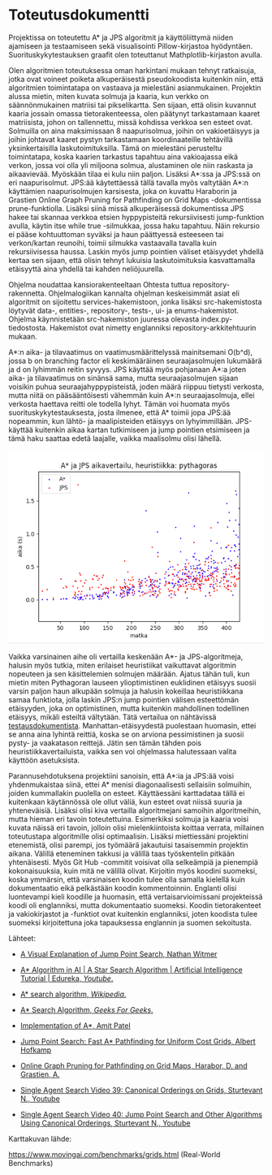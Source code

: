 # Toteutusdokumentti

Projektissa on toteutettu A* ja JPS algoritmit ja käyttöliittymä niiden ajamiseen ja testaamiseen sekä visualisointi Pillow-kirjastoa hyödyntäen. Suorituskykytestauksen graafit olen toteuttanut Mathplotlib-kirjaston avulla.

Olen algoritmien toteutuksessa oman harkintani mukaan tehnyt ratkaisuja, jotka ovat voineet poiketa alkuperäisestä pseudokoodista kuitenkin niin, että algoritmien toimintatapa on vastaava ja mielestäni asianmukainen. Projektin alussa mietin, miten kuvata solmuja ja kaaria, kun verkko on säännönmukainen matriisi tai pikselikartta. Sen sijaan, että olisin kuvannut kaaria jossain omassa tietorakenteessa, olen päätynyt tarkastamaan kaaret matriisista, johon on tallennettu, missä kohdissa verkkoa sen esteet ovat. Solmuilla on aina maksimissaan 8 naapurisolmua, joihin on vakioetäisyys ja joihin johtavat kaaret pystyn tarkastamaan koordinaateille tehtävillä yksinkertaisilla laskutoimituksilla. Tämä on mielestäni perusteltu toimintatapa, koska kaarien tarkastus tapahtuu aina vakioajassa eikä verkon, jossa voi olla yli miljoona solmua, alustaminen ole niin raskasta ja aikaavievää. Myöskään tilaa ei kulu niin paljon. Lisäksi A*:ssa ja JPS:ssä on eri naapurisolmut. JPS:ää käytettäessä tällä tavalla myös valtytään A*:n käyttämien naapurisolmujen karsisesta, joka on kuvattu Haraborin ja Grastien Online Graph Pruning for Pathfinding on Grid Maps -dokumentissa prune-funktiolla. Lisäksi siinä missä alkuperäisessä dokumentissa JPS hakee tai skannaa verkkoa etsien hyppypisteitä rekursiivisesti jump-funktion avulla, käytin itse while true -silmukkaa, jossa haku tapahtuu. Näin rekursio ei pääse kohtuuttoman syväksi ja haun päättyessä esteeseen tai verkon/kartan reunoihi, toimii silmukka vastaavalla tavalla kuin rekursiivisessa haussa. Laskin myös jump pointien väliset etäisyydet yhdellä kertaa sen sijaan, että olisin tehnyt lukuisia laskutoimituksia kasvattamalla etäisyyttä aina yhdellä tai kahden neliöjuurella.

Ohjelma noudattaa kansiorakenteeltaan Ohtesta tuttua repository-rakennetta. Ohjelmalogiikan kannalta ohjelman keskeisimmät asiat eli algoritmit on sijoitettu services-hakemistoon, jonka lisäksi src-hakemistosta löytyvät data-, entities-, repository-, tests-, ui- ja enums-hakemistot. Ohjelma käynnistetään src-hakemiston juuressa olevasta index.py-tiedostosta. Hakemistot ovat nimetty englanniksi repository-arkkitehtuurin mukaan.

A*:n aika- ja tilavaatimus on vaatimusmäärittelyssä mainitsemani O(b^d), jossa b on branching factor eli keskimääräinen seuraajasolmujen lukumäärä ja d on lyhimmän reitin syvyys. JPS käyttää myös pohjanaan A*:a joten aika- ja tilavaatimus on sinänsä sama, mutta seuraajasolmujen sijaan voisikin puhua seuraajahyppypisteistä, joden määrä riippuu tietysti verkosta, mutta niitä on pääsääntöisesti vähemmän kuin A*:n seuraajasolmuja, ellei verkosta haettava reitti ole todella lyhyt. Tämän voi huomata myös suorituskykytestauksesta, josta ilmenee, että A* toimii jopa JPS:ää nopeammin, kun lähtö- ja maalipisteiden etäisyys on lyhyimmillään. JPS-käyttää kuitenkin aikaa kartan tutkimiseen ja jump pointien etsimiseen ja tämä haku saattaa edetä laajalle, vaikka maalisolmu olisi lähellä.

![suorituskykytestaus4](https://github.com/J-Uhero/tiralabra/blob/main/dokumentaatio/kuvat/suorituskykytestaus-kaappaus4.png)

Vaikka varsinainen aihe oli vertailla keskenään A*- ja JPS-algoritmeja, halusin myös tutkia, miten erilaiset heuristiikat vaikuttavat algoritmin nopeuteen ja sen käsittelemien solmujen määrään. Ajatus tähän tuli, kun mietin miten Pythagoran lauseen ylioptimistinen euklidinen etäisyys suosii varsin paljon haun alkupään solmuja ja halusin kokeillaa heuristiikkana samaa funktiota, jolla laskin JPS:n jump pointien välisen esteettömän etäisyyden, joka on optimistinen, mutta kuitenkin mahdollinen todellinen etäisyys, mikäli esteiltä vältytään. Tätä vertailua on nähtävissä [testausdokumentista](https://github.com/J-Uhero/tiralabra/blob/main/dokumentaatio/testausdokumentti.md). Manhattan-etäisyydestä puolestaan huomasin, ettei se anna aina lyhintä reittiä, koska se on arviona pessimistinen ja suosii pysty- ja vaakatason reittejä. Jätin sen tämän tähden pois heuristiikkavertailuista, vaikka sen voi ohjelmassa halutessaan valita käyttöön asetuksista.

Parannusehdotuksena projektiini sanoisin, että A*:ia ja JPS:ää voisi yhdenmukaistaa siinä, ettei A* menisi diagonaalisesti sellaisiin solmuihin, joiden kummallakin puolella on esteet. Käyttäessäni karttadataa tällä ei kuitenkaan käytännössä ole ollut väliä, kun esteet ovat niissä suuria ja yhteneväisiä. Lisäksi olisi kiva vertailla algoritmejani samoihin algoritmeihin, mutta hieman eri tavoin toteutettuina. Esimerkiksi solmuja ja kaaria voisi kuvata näissä eri tavoin, jolloin olisi mielenkiintoista koittaa verrata, millainen toteutustapa algoritmille olisi optimaalisin. Lisäksi miettiessäni projektini etenemistä, olisi parempi, jos työmäärä jakautuisi tasaisemmin projektin aikana. Välillä eteneminen takkusi ja välillä taas työskentelin pitkään yhtenäisesti. Myös Git Hub -commitit voisivat olla selkeämpiä ja pienempiä kokonaisuuksia, kuin mitä ne välillä olivat. Kirjoitin myös koodini suomeksi, koska ymmärsin, että varsinaisen koodin tulee olla samalla kielellä kuin dokumentaatio eikä pelkästään koodin kommentoinnin. Englanti olisi luontevampi kieli koodille ja huomasin, että vertaisarvioimissani projekteissä koodi oli englanniksi, mutta dokumentaatio suomeksi. Koodin tietorakenteet ja vakiokirjastot ja -funktiot ovat kuitenkin englanniksi, joten koodista tulee suomeksi kirjoitettuna joka tapauksessa englannin ja suomen sekoitusta.

Lähteet:

* [A Visual Explanation of Jump Point Search, Nathan Witmer](https://zerowidth.com/2013/a-visual-explanation-of-jump-point-search.html)

* [A* Algorithm in AI | A Star Search Algorithm | Artificial Intelligence Tutorial | Edureka, _Youtube_.](https://www.youtube.com/watch?v=amlkE0g-YFU)

* [A* search algorithm, _Wikipedia_.](https://en.wikipedia.org/wiki/A*_search_algorithm)

* [A* Search Algorithm, _Geeks For Geeks_.](https://www.geeksforgeeks.org/a-search-algorithm/)

* [Implementation of A*, Amit Patel](https://www.redblobgames.com/pathfinding/a-star/implementation.html)

* [Jump Point Search: Fast A* Pathfinding for Uniform Cost Grids, Albert Hofkamp](https://www.gamedev.net/tutorials/programming/artificial-intelligence/jump-point-search-fast-a-pathfinding-for-uniform-cost-grids-r4220/)

* [Online Graph Pruning for Pathfinding on Grid Maps, Harabor, D. and Grastien, A.](https://users.cecs.anu.edu.au/~dharabor/data/papers/harabor-grastien-aaai11.pdf)

* [Single Agent Search Video 39: Canonical Orderings on Grids, Sturtevant N., Youtube](https://www.youtube.com/watch?v=rskXf8kO5Lw)

* [Single Agent Search Video 40: Jump Point Search and Other Algorithms Using Canonical Orderings, Sturtevant N., Youtube](https://www.youtube.com/watch?v=__ZLnTwYNPk)

Karttakuvan lähde:

https://www.movingai.com/benchmarks/grids.html (Real-World Benchmarks)
